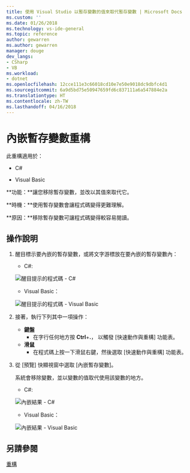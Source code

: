 ```yaml
---
title: 使用 Visual Studio 以暫存變數的值來取代暫存變數 | Microsoft Docs
ms.custom: ''
ms.date: 01/26/2018
ms.technology: vs-ide-general
ms.topic: reference
author: gewarren
ms.author: gewarren
manager: douge
dev_langs:
- CSharp
- VB
ms.workload:
- dotnet
ms.openlocfilehash: 12cce111e3c66018cd10e7e50e9018dc9dbfc4d1
ms.sourcegitcommit: 6a9d5bd75e50947659fd6c837111a6a547884e2a
ms.translationtype: HT
ms.contentlocale: zh-TW
ms.lasthandoff: 04/16/2018
---
```

# <a name="inline-a-temporary-variable-refactoring"></a>內嵌暫存變數重構

此重構適用於：

- C#

- Visual Basic

**功能：**讓您移除暫存變數，並改以其值來取代它。

**時機：**使用暫存變數會讓程式碼變得更難理解。

**原因：**移除暫存變數可讓程式碼變得較容易閱讀。

## <a name="how-to"></a>操作說明

1. 醒目標示要內嵌的暫存變數，或將文字游標放在要內嵌的暫存變數內：

   - C#: 

    ![醒目提示的程式碼 - C#](media/inline-highlight-cs.png)

   - Visual Basic：

    ![醒目提示的程式碼 - Visual Basic](media/inline-highlight-vb.png)

1. 接著，執行下列其中一項操作：

   - **鍵盤**
     - 在字行任何地方按 **Ctrl**+**.**， 以觸發 [快速動作與重構] 功能表。
   - **滑鼠**
     - 在程式碼上按一下滑鼠右鍵，然後選取 [快速動作與重構] 功能表。

1. 從 [預覽] 快顯視窗中選取 [內嵌暫存變數]。

   系統會移除變數，並以變數的值取代使用該變數的地方。

   - C#: 

    ![內嵌結果 - C#](media/inline-result-cs.png)

   - Visual Basic：

    ![內嵌結果 - Visual Basic](media/inline-result-vb.png)

## <a name="see-also"></a>另請參閱

[重構](../refactoring-in-visual-studio.md)